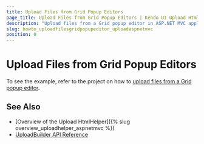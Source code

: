 ```yaml
---
title: Upload Files from Grid Popup Editors
page_title: Upload Files from Grid Popup Editors | Kendo UI Upload HtmlHelper for ASP.NET MVC for ASP.NET MVC
description: "Upload files from a Grid popup editor in ASP.NET MVC applications."
slug: howto_uploadfilesgridpopupeditor_uploadaspnetmvc
position: 0
---
```


# Upload Files from Grid Popup Editors

To see the example, refer to the project on how to [upload files from a Grid popup editor](http://www.telerik.com/support/code-library/upload-in-grid-popup-editor).

## See Also

* [Overview of the Upload HtmlHelper]({% slug overview_uploadhelper_aspnetmvc %})
* [UploadBuilder API Reference](http://docs.telerik.com/aspnet-mvc/api/Kendo.Mvc.UI.Fluent/UploadBuilder)
